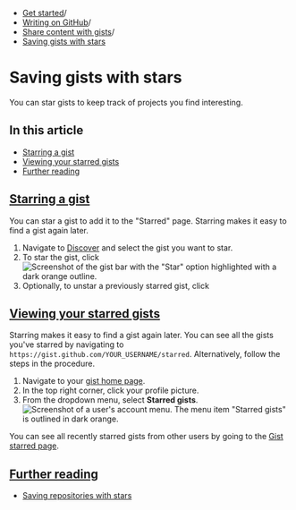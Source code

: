   * [Get started](https://docs.github.com/en/get-started "Get started")/
  * [Writing on GitHub](https://docs.github.com/en/get-started/writing-on-github "Writing on GitHub")/
  * [Share content with gists](https://docs.github.com/en/get-started/writing-on-github/editing-and-sharing-content-with-gists "Share content with gists")/
  * [Saving gists with stars](https://docs.github.com/en/get-started/writing-on-github/editing-and-sharing-content-with-gists/saving-gists-with-stars "Saving gists with stars")


# Saving gists with stars
You can star gists to keep track of projects you find interesting.
## In this article
  * [Starring a gist](https://docs.github.com/en/get-started/writing-on-github/editing-and-sharing-content-with-gists/saving-gists-with-stars#starring-a-gist)
  * [Viewing your starred gists](https://docs.github.com/en/get-started/writing-on-github/editing-and-sharing-content-with-gists/saving-gists-with-stars#viewing-your-starred-gists)
  * [Further reading](https://docs.github.com/en/get-started/writing-on-github/editing-and-sharing-content-with-gists/saving-gists-with-stars#further-reading)


## [Starring a gist](https://docs.github.com/en/get-started/writing-on-github/editing-and-sharing-content-with-gists/saving-gists-with-stars#starring-a-gist)
You can star a gist to add it to the "Starred" page. Starring makes it easy to find a gist again later.
  1. Navigate to [Discover](https://gist.github.com/discover) and select the gist you want to star.
  2. To star the gist, click 
![Screenshot of the gist bar with the "Star" option highlighted with a dark orange outline.](https://docs.github.com/assets/cb-5622/images/help/gist/starring-a-gist.png)
  3. Optionally, to unstar a previously starred gist, click 


## [Viewing your starred gists](https://docs.github.com/en/get-started/writing-on-github/editing-and-sharing-content-with-gists/saving-gists-with-stars#viewing-your-starred-gists)
Starring makes it easy to find a gist again later. You can see all the gists you've starred by navigating to `https://gist.github.com/YOUR_USERNAME/starred`.
Alternatively, follow the steps in the procedure.
  1. Navigate to your [gist home page](https://gist.github.com/).
  2. In the top right corner, click your profile picture.
  3. From the dropdown menu, select **Starred gists**.
![Screenshot of a user's account menu. The menu item "Starred gists" is outlined in dark orange.](https://docs.github.com/assets/cb-27368/images/help/gist/view-starred-gists.png)


You can see all recently starred gists from other users by going to the [Gist starred page](https://gist.github.com/starred).
## [Further reading](https://docs.github.com/en/get-started/writing-on-github/editing-and-sharing-content-with-gists/saving-gists-with-stars#further-reading)
  * [Saving repositories with stars](https://docs.github.com/en/get-started/exploring-projects-on-github/saving-repositories-with-stars)


